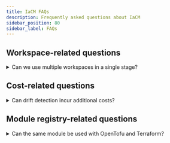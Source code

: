 ```yaml
---
title: IaCM FAQs
description: Frequently asked questions about IaCM
sidebar_position: 80
sidebar_label: FAQs
---
```


## Workspace-related questions
<details>
    <summary>Can we use multiple workspaces in a single stage?</summary>

    No, a single stage is limited to one workspace. However, a pipeline can include multiple stages, and each stage can be configured to reference a different workspace. This allows you to structure your pipeline to handle multiple workspaces by chaining stages, each performing specific tasks on its assigned workspace. 
</details>

## Cost-related questions
<details>
    <summary>Can drift detection incur additional costs?</summary>

    No, usage charges are only incurred when an `apply` changes resources. The `plan` command and drift detection are free.
</details>

## Module registry-related questions
<details>
    <summary>Can the same module be used with OpenTofu and Terraform?</summary>

    Yes, modules are agnostic and can be used with either an OpenTofu or Terraform provisioner.
</details>